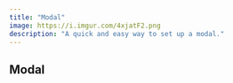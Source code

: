 ```yaml
---
title: "Modal"
image: https://i.imgur.com/4xjatF2.png
description: "A quick and easy way to set up a modal."
---
```


## Modal
